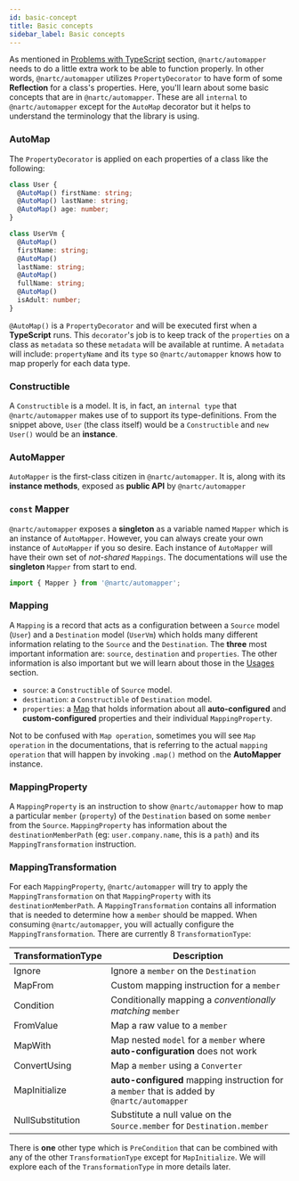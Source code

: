 ```yaml
---
id: basic-concept
title: Basic concepts
sidebar_label: Basic concepts
---
```


As mentioned in [Problems with TypeScript](introduction/problems-with-typescript.md) section, `@nartc/automapper` needs to do a little extra work to be able to function properly.
In other words, `@nartc/automapper` utilizes `PropertyDecorator` to have form of some **Reflection** for a class's properties. Here, you'll learn about some basic concepts that are in `@nartc/automapper`.
These are all `internal` to `@nartc/automapper` except for the `AutoMap` decorator but it helps to understand the terminology that the library is using.

### AutoMap

The `PropertyDecorator` is applied on each properties of a class like the following:

```typescript
class User {
  @AutoMap() firstName: string;
  @AutoMap() lastName: string;
  @AutoMap() age: number;
}

class UserVm {
  @AutoMap()
  firstName: string;
  @AutoMap()
  lastName: string;
  @AutoMap()
  fullName: string;
  @AutoMap()
  isAdult: number;
}
```

`@AutoMap()` is a `PropertyDecorator` and will be executed first when a **TypeScript** runs. This `decorator`'s job is to keep track of the `properties` on a class as `metadata` so these `metadata` will be available at runtime.
A `metadata` will include: `propertyName` and its `type` so `@nartc/automapper` knows how to map properly for each data type.

### Constructible

A `Constructible` is a model. It is, in fact, an `internal type` that `@nartc/automapper` makes use of to support its type-definitions. From the snippet above, `User` (the class itself) would be a `Constructible` and `new User()` would be an **instance**.

### AutoMapper

`AutoMapper` is the first-class citizen in `@nartc/automapper`. It is, along with its **instance methods**, exposed as **public API** by `@nartc/automapper`

### `const` Mapper

`@nartc/automapper` exposes a **singleton** as a variable named `Mapper` which is an instance of `AutoMapper`. However, you can always create your own instance of `AutoMapper` if you so desire.
Each instance of `AutoMapper` will have their own set of _not-shared_ `Mappings`. The documentations will use the **singleton** `Mapper` from start to end.

```typescript
import { Mapper } from '@nartc/automapper';
```

### Mapping

A `Mapping` is a record that acts as a configuration between a `Source` model (`User`) and a `Destination` model (`UserVm`) which holds many different information relating to the `Source` and the `Destination`.
The **three** most important information are: `source`, `destination` and `properties`. The other information is also important but we will learn about those in the [Usages](../usages/init/create-map.md) section.

- `source`: a `Constructible` of `Source` model.
- `destination`: a `Constructible` of `Destination` model.
- `properties`: a [Map](https://developer.mozilla.org/en-US/docs/Web/JavaScript/Reference/Global_Objects/Map) that holds information about all **auto-configured** and **custom-configured** properties and their individual `MappingProperty`.

Not to be confused with `Map operation`, sometimes you will see `Map operation` in the documentations, that is referring to the actual `mapping operation` that will happen by invoking `.map()` method on the **AutoMapper** instance.

### MappingProperty

A `MappingProperty` is an instruction to show `@nartc/automapper` how to map a particular `member` (`property`) of the `Destination` based on some `member` from the `Source`.
`MappingProperty` has information about the `destinationMemberPath` (eg: `user.company.name`, this is a `path`) and its `MappingTransformation` instruction.

### MappingTransformation

For each `MappingProperty`, `@nartc/automapper` will try to apply the `MappingTransformation` on that `MappingProperty` with its `destinationMemberPath`. A `MappingTransformation` contains
all information that is needed to determine how a `member` should be mapped. When consuming `@nartc/automapper`, you will actually configure the `MappingTransformation`. There are currently 8 `TransformationType`:

| TransformationType | Description                                                                                 |
| ------------------ | ------------------------------------------------------------------------------------------- |
| Ignore             | Ignore a `member` on the `Destination`                                                      |
| MapFrom            | Custom mapping instruction for a `member`                                                   |
| Condition          | Conditionally mapping a _conventionally matching_ `member`                                  |
| FromValue          | Map a raw value to a `member`                                                               |
| MapWith            | Map nested `model` for a `member` where **auto-configuration** does not work                |
| ConvertUsing       | Map a `member` using a `Converter`                                                          |
| MapInitialize      | **auto-configured** mapping instruction for a `member` that is added by `@nartc/automapper` |
| NullSubstitution   | Substitute a null value on the `Source.member` for `Destination.member`                     |

There is **one** other type which is `PreCondition` that can be combined with any of the other `TransformationType` except for `MapInitialize`. We will explore each of the `TransformationType` in more details later.
